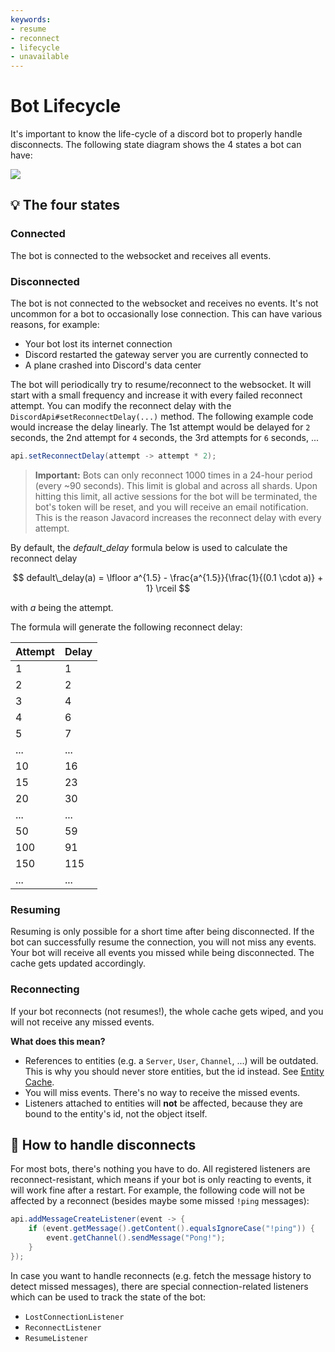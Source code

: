 ```yaml
---
keywords:
- resume
- reconnect
- lifecycle
- unavailable
---
```


# Bot Lifecycle

It's important to know the life-cycle of a discord bot to properly handle disconnects. 
The following state diagram shows the 4 states a bot can have:

![](https://javacord.org/img/tutorials/bot-life-cycle/state-diagram.svg)

## :bulb: The four states

### Connected

The bot is connected to the websocket and receives all events.

### Disconnected

The bot is not connected to the websocket and receives no events. It's not uncommon for a bot to occasionally lose connection.
This can have various reasons, for example:
* Your bot lost its internet connection
* Discord restarted the gateway server you are currently connected to
* A plane crashed into Discord's data center

The bot will periodically try to resume/reconnect to the websocket. It will start with a small frequency and increase it
with every failed reconnect attempt. You can modify the reconnect delay with the `DiscordApi#setReconnectDelay(...)` method.
The following example code would increase the delay linearly.
The 1st attempt would be delayed for `2` seconds, the 2nd attempt for `4` seconds, the 3rd attempts for `6` seconds, ...
```java
api.setReconnectDelay(attempt -> attempt * 2);
```

> **Important:** Bots can only reconnect 1000 times in a 24-hour period (every ~90 seconds). This limit is global and across all shards.
 Upon hitting this limit, all active sessions for the bot will be terminated, the bot's token will be reset, and
 you will receive an email notification. This is the reason Javacord increases the reconnect delay with every attempt.

By default, the $default\_delay$ formula below is used to calculate the reconnect delay

$$
default\_delay(a) = \lfloor a^{1.5} - \frac{a^{1.5}}{\frac{1}{(0.1 \cdot a)} + 1} \rceil
$$

with $a$ being the attempt.

The formula will generate the following reconnect delay:

| Attempt | Delay |
| ------- | ----- |
| 1       | 1     |
| 2       | 2     |
| 3       | 4     |
| 4       | 6     |
| 5       | 7     |
| ...     | ...   |
| 10      | 16    |
| 15      | 23    |
| 20      | 30    |
| ...     | ...   |
| 50      | 59    |
| 100     | 91    |
| 150     | 115   |
| ...     | ...   |

### Resuming

Resuming is only possible for a short time after being disconnected. If the bot can successfully resume the connection,
you will not miss any events. Your bot will receive all events you missed while being disconnected. The cache gets updated
accordingly.

### Reconnecting

If your bot reconnects (not resumes!), the whole cache gets wiped, and you will not receive any missed events.  

**What does this mean?**  
* References to entities (e.g. a `Server`, `User`, `Channel`, ...) will be outdated. This is why you should never store
  entities, but the id instead. See [Entity Cache](/wiki/advanced-topics/entity-cache.md#how-long-are-cached-entities-valid).
* You will miss events. There's no way to receive the missed events.
* Listeners attached to entities will **not** be affected, because they are bound to the entity's id, not the object itself.

## :pill: How to handle disconnects

For most bots, there's nothing you have to do. All registered listeners are reconnect-resistant, which means if your bot
is only reacting to events, it will work fine after a restart. For example, the following code will not be affected by a 
reconnect (besides maybe some missed `!ping` messages):
```java
api.addMessageCreateListener(event -> {
    if (event.getMessage().getContent().equalsIgnoreCase("!ping")) {
        event.getChannel().sendMessage("Pong!");
    }
});
```

In case you want to handle reconnects (e.g. fetch the message history to detect missed messages), there are
special connection-related listeners which can be used to track the state of the bot:
* `LostConnectionListener`
* `ReconnectListener`
* `ResumeListener`
